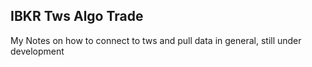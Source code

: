 ## IBKR Tws Algo Trade

My Notes on how to connect to tws and pull data in general, still under development
